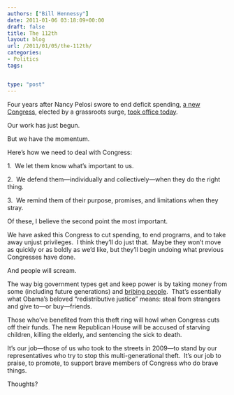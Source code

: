 ```yaml
---
authors: ["Bill Hennessy"]
date: 2011-01-06 03:18:09+00:00
draft: false
title: The 112th
layout: blog
url: /2011/01/05/the-112th/
categories:
- Politics
tags:


type: "post"
---
```


Four years after Nancy Pelosi swore to end deficit spending, [a new Congress](https://gatewaypundit.rightnetwork.com/2011/01/john-boehner-takes-up-the-gavel-and-throws-down-the-gauntlet/), elected by a grassroots surge, [took office today](https://michellemalkin.com/2011/01/05/its-official-speaker-boehner-weaker-pelosi/).

Our work has just begun.

But we have the momentum.

Here’s how we need to deal with Congress:

1.  We let them know what’s important to us.

2.  We defend them—individually and collectively—when they do the right thing.

3.  We remind them of their purpose, promises, and limitations when they stray.

Of these, I believe the second point the most important.

We have asked this Congress to cut spending, to end programs, and to take away unjust privileges.  I think they’ll do just that.  Maybe they won’t move as quickly or as boldly as we’d like, but they’ll begin undoing what previous Congresses have done.

And people will scream.

The way big government types get and keep power is by taking money from some (including future generations) and [bribing people](https://hennessysview.com/2010/12/29/despots-use-money-to-buy-power/).  That’s essentially what Obama’s beloved “redistributive justice” means: steal from strangers and give to—or buy—friends.

Those who’ve benefited from this theft ring will howl when Congress cuts off their funds. The new Republican House will be accused of starving children, killing the elderly, and sentencing the sick to death.

It’s our job—those of us who took to the streets in 2009—to stand by our representatives who try to stop this multi-generational theft.  It’s our job to praise, to promote, to support brave members of Congress who do brave things.

Thoughts?
